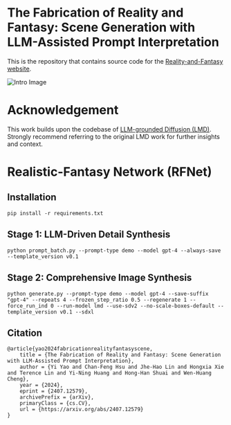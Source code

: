 # The Fabrication of Reality and Fantasy: Scene Generation with LLM-Assisted Prompt Interpretation
This is the repository that contains source code for the [Reality-and-Fantasy website](https://leo81005.github.io/Reality-and-Fantasy/).

![Intro Image](https://leo81005.github.io/Reality-and-Fantasy/./static/images/intro.png)

# Acknowledgement
This work builds upon the codebase of [LLM-grounded Diffusion (LMD)](https://github.com/TonyLianLong/LLM-groundedDiffusion). Strongly recommend referring to the original LMD work for further insights and context.

# Realistic-Fantasy Network (RFNet)
## Installation
```
pip install -r requirements.txt
```

## Stage 1: LLM-Driven Detail Synthesis
```
python prompt_batch.py --prompt-type demo --model gpt-4 --always-save --template_version v0.1
```

## Stage 2: Comprehensive Image Synthesis
```
python generate.py --prompt-type demo --model gpt-4 --save-suffix "gpt-4" --repeats 4 --frozen_step_ratio 0.5 --regenerate 1 --force_run_ind 0 --run-model lmd --use-sdv2 --no-scale-boxes-default --template_version v0.1 --sdxl
```

## Citation
```
@article{yao2024fabricationrealityfantasyscene,
    title = {The Fabrication of Reality and Fantasy: Scene Generation with LLM-Assisted Prompt Interpretation}, 
    author = {Yi Yao and Chan-Feng Hsu and Jhe-Hao Lin and Hongxia Xie and Terence Lin and Yi-Ning Huang and Hong-Han Shuai and Wen-Huang Cheng},
    year = {2024},
    eprint = {2407.12579},
    archivePrefix = {arXiv},
    primaryClass = {cs.CV},
    url = {https://arxiv.org/abs/2407.12579}
}
```